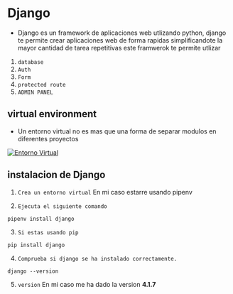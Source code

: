 # Django

* Django es un framework de aplicaciones web utlizando python, django te permite crear aplicaciones web de forma rapidas simplificandote la mayor cantidad de tarea repetitivas este framwerok te permite utlizar 

1. `database` 
2. `Auth`
3. `Form`
4. `protected route`
5. `ADMIN PANEL`


## virtual environment

* Un entorno virtual no es mas que una forma de separar modulos en diferentes proyectos

[![Entorno Virtual](https://i.postimg.cc/0ybL5w2Y/Captura-de-pantalla-2023-02-23-225531.png)](https://postimg.cc/87gytsvc)


## instalacion de Django

1. `Crea un entorno virtual` En mi caso estarre usando pipenv

2. `Ejecuta el siguiente comando` 

```
pipenv install django
```

3. `Si estas usando pip`

````
pip install django
````

4. `Comprueba si django se ha instalado correctamente.`

````
django --version
````

5. `version` En mi caso me ha dado la version **4.1.7**
